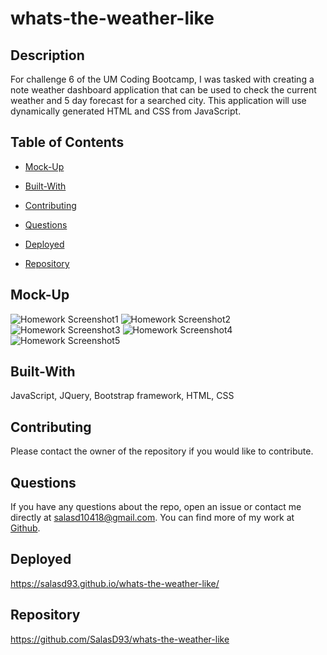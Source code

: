 # whats-the-weather-like

## Description

For challenge 6 of the UM Coding Bootcamp, I was tasked with creating a note weather dashboard application that can be used to check the current weather and 5 day forecast for a searched city. This application will use dynamically generated HTML and CSS from JavaScript.

## Table of Contents


* [Mock-Up](#mock-up)

* [Built-With](#built-with)

* [Contributing](#contributing)

* [Questions](#questions)

* [Deployed](#deployed)

* [Repository](#repository)


## Mock-Up

![Homework Screenshot1](https://github.com/SalasD93/whats-the-weather-like/blob/main/assets/images/Ch6-Screenshot1.png?raw=true)
![Homework Screenshot2](https://github.com/SalasD93/whats-the-weather-like/blob/main/assets/images/Ch6-Screenshot2.png?raw=true)
![Homework Screenshot3](https://github.com/SalasD93/whats-the-weather-like/blob/main/assets/images/Ch6-Screenshot3.png?raw=true)
![Homework Screenshot4](https://github.com/SalasD93/whats-the-weather-like/blob/main/assets/images/Ch6-Screenshot4.png?raw=true)
![Homework Screenshot5](https://github.com/SalasD93/whats-the-weather-like/blob/main/assets/images/Ch6-Screenshot5.png?raw=true)


## Built-With

JavaScript, JQuery, Bootstrap framework, HTML, CSS


## Contributing

Please contact the owner of the repository if you would like to contribute.


## Questions

If you have any questions about the repo, open an issue or contact me directly at salasd10418@gmail.com. You can find more of my work at [Github](https://github.com/salasd93).


## Deployed

https://salasd93.github.io/whats-the-weather-like/


## Repository

https://github.com/SalasD93/whats-the-weather-like